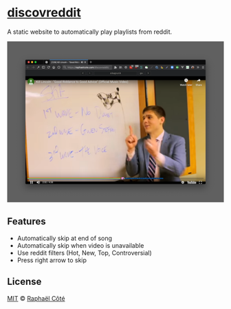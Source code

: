 # [discovreddit](https://raphaelcote.com/discovreddit/)

A static website to automatically play playlists from reddit.

![demo](/docs/demo.png)

## Features

* Automatically skip at end of song
* Automatically skip when video is unavailable
* Use reddit filters (Hot, New, Top, Controversial)
* Press right arrow to skip

## License

[MIT](LICENSE.md) © [Raphaël Côté](https://raphaelcote.com)

